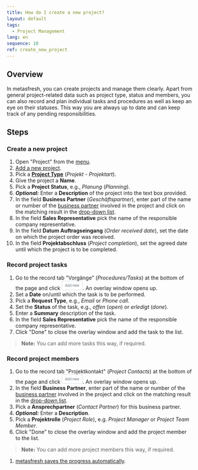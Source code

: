 ```yaml
---
title: How do I create a new project?
layout: default
tags:
  - Project Management
lang: en
sequence: 10
ref: create_new_project
---
```


## Overview
In metasfresh, you can create projects and manage them clearly. Apart from general project-related data such as project type, status and members, you can also record and plan individual tasks and procedures as well as keep an eye on their statuses. This way you are always up to date and can keep track of any pending responsibilities.

## Steps

### Create a new project
1. Open "Project" from the [menu](Menu).
1. [Add a new project](New_Record_Window).
1. Pick a [**Project Type**](Create_new_project_type) (*Projekt - Projektart*).
1. Give the project a **Name**.
1. Pick a **Project Status**, e.g., *Planung* (*Planning*).
1. ***Optional:*** Enter a **Description** of the project into the text box provided.
1. In the field **Business Partner** (*Geschäftspartner*), enter part of the name or number of the [business partner](New_Business_Partner) involved in the project and click on the matching result in the <a href="Keyboard_shortcuts_reference#dropdown" title="Dynamic Search Box (Autocompletion)">drop-down list</a>.
1. In the field **Sales Representative** pick the name of the responsible company representative.
1. In the field **Datum Auftragseingang** (*Order received date*), set the date on which the project order was received.
1. In the field **Projektabschluss** (*Project completion*), set the agreed date until which the project is to be completed.

### Record project tasks
1. Go to the record tab "Vorgänge" (*Procedures/Tasks*) at the bottom of the page and click !["Add new"](assets/Add_New_Button.png). An overlay window opens up.
1. Set a **Date** on/until which the task is to be performed.
1. Pick a **Request Type**, e.g., *Email* or *Phone call*.
1. Set the **Status** of the task, e.g., *offen* (*open*) or *erledigt* (*done*).
1. Enter a **Summary** description of the task.
1. In the field **Sales Representative** pick the name of the responsible company representative.
1. Click "Done" to close the overlay window and add the task to the list.
 >**Note:** You can add more tasks this way, if required.

### Record project members
1. Go to the record tab "Projektkontakt" (*Project Contacts*) at the bottom of the page and click !["Add new"](assets/Add_New_Button.png). An overlay window opens up.
1. In the field **Business Partner**, enter part of the name or number of the [business partner](New_Business_Partner) involved in the project and click on the matching result in the <a href="Keyboard_shortcuts_reference#dropdown" title="Dynamic Search Box (Autocompletion)">drop-down list</a>.
1. Pick a **Ansprechpartner** (*Contact Partner*) for this business partner.
1. ***Optional:*** Enter a **Description**.
1. Pick a **Projektrolle** (*Project Role*), e.g. *Project Manager* or *Project Team Member*.
1. Click "Done" to close the overlay window and add the project member to the list.
 >**Note:** You can add more project members this way, if required.

1. [metasfresh saves the progress automatically](Saveindicator).
